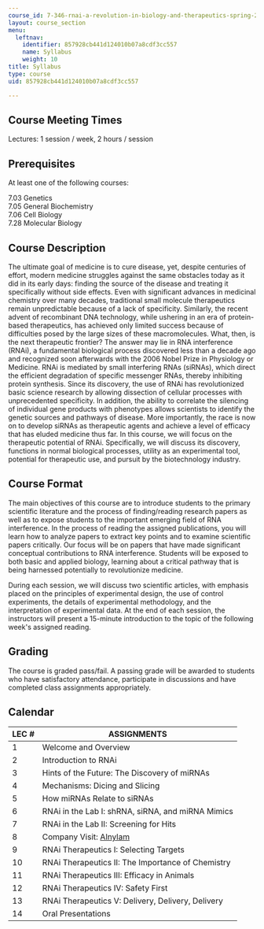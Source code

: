 ```yaml
---
course_id: 7-346-rnai-a-revolution-in-biology-and-therapeutics-spring-2010
layout: course_section
menu:
  leftnav:
    identifier: 857928cb441d124010b07a8cdf3cc557
    name: Syllabus
    weight: 10
title: Syllabus
type: course
uid: 857928cb441d124010b07a8cdf3cc557

---
```


Course Meeting Times
--------------------

Lectures: 1 session / week, 2 hours / session

Prerequisites
-------------

At least one of the following courses:

7.03 Genetics  
7.05 General Biochemistry  
7.06 Cell Biology  
7.28 Molecular Biology

Course Description
------------------

The ultimate goal of medicine is to cure disease, yet, despite centuries of effort, modern medicine struggles against the same obstacles today as it did in its early days: finding the source of the disease and treating it specifically without side effects. Even with significant advances in medicinal chemistry over many decades, traditional small molecule therapeutics remain unpredictable because of a lack of specificity. Similarly, the recent advent of recombinant DNA technology, while ushering in an era of protein-based therapeutics, has achieved only limited success because of difficulties posed by the large sizes of these macromolecules. What, then, is the next therapeutic frontier? The answer may lie in RNA interference (RNAi), a fundamental biological process discovered less than a decade ago and recognized soon afterwards with the 2006 Nobel Prize in Physiology or Medicine. RNAi is mediated by small interfering RNAs (siRNAs), which direct the efficient degradation of specific messenger RNAs, thereby inhibiting protein synthesis. Since its discovery, the use of RNAi has revolutionized basic science research by allowing dissection of cellular processes with unprecedented specificity. In addition, the ability to correlate the silencing of individual gene products with phenotypes allows scientists to identify the genetic sources and pathways of disease. More importantly, the race is now on to develop siRNAs as therapeutic agents and achieve a level of efficacy that has eluded medicine thus far. In this course, we will focus on the therapeutic potential of RNAi. Specifically, we will discuss its discovery, functions in normal biological processes, utility as an experimental tool, potential for therapeutic use, and pursuit by the biotechnology industry.

Course Format
-------------

The main objectives of this course are to introduce students to the primary scientific literature and the process of finding/reading research papers as well as to expose students to the important emerging field of RNA interference. In the process of reading the assigned publications, you will learn how to analyze papers to extract key points and to examine scientific papers critically. Our focus will be on papers that have made significant conceptual contributions to RNA interference. Students will be exposed to both basic and applied biology, learning about a critical pathway that is being harnessed potentially to revolutionize medicine.

During each session, we will discuss two scientific articles, with emphasis placed on the principles of experimental design, the use of control experiments, the details of experimental methodology, and the interpretation of experimental data. At the end of each session, the instructors will present a 15-minute introduction to the topic of the following week's assigned reading.

Grading
-------

The course is graded pass/fail. A passing grade will be awarded to students who have satisfactory attendance, participate in discussions and have completed class assignments appropriately.

Calendar
--------

| LEC # | ASSIGNMENTS |
| --- | --- |
| 1 | Welcome and Overview |
| 2 | Introduction to RNAi |
| 3 | Hints of the Future: The Discovery of miRNAs |
| 4 | Mechanisms: Dicing and Slicing |
| 5 | How miRNAs Relate to siRNAs |
| 6 | RNAi in the Lab I: shRNA, siRNA, and miRNA Mimics |
| 7 | RNAi in the Lab II: Screening for Hits |
| 8 | Company Visit: [Alnylam](http://www.alnylam.com/) |
| 9 | RNAi Therapeutics I: Selecting Targets |
| 10 | RNAi Therapeutics II: The Importance of Chemistry |
| 11 | RNAi Therapeutics III: Efficacy in Animals |
| 12 | RNAi Therapeutics IV: Safety First |
| 13 | RNAi Therapeutics V: Delivery, Delivery, Delivery |
| 14 | Oral Presentations
